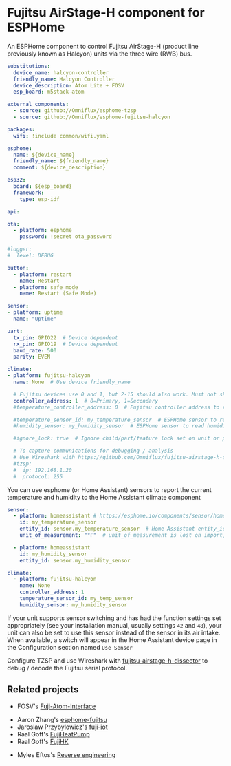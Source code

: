 # Fujitsu AirStage-H component for ESPHome

An ESPHome component to control Fujitsu AirStage-H (product line previously known as Halcyon) units via the three wire (RWB) bus.

```yaml
substitutions:
  device_name: halcyon-controller
  friendly_name: Halcyon Controller
  device_description: Atom Lite + FOSV
  esp_board: m5stack-atom

external_components:
  - source: github://Omniflux/esphome-tzsp
  - source: github://Omniflux/esphome-fujitsu-halcyon

packages:
  wifi: !include common/wifi.yaml

esphome:
  name: ${device_name}
  friendly_name: ${friendly_name}
  comment: ${device_description}

esp32:
  board: ${esp_board}
  framework:
    type: esp-idf

api:

ota:
  - platform: esphome
    password: !secret ota_password

#logger:
#  level: DEBUG

button:
  - platform: restart
    name: Restart
  - platform: safe_mode
    name: Restart (Safe Mode)

sensor:
- platform: uptime
  name: "Uptime"

uart:
  tx_pin: GPIO22  # Device dependent
  rx_pin: GPIO19  # Device dependent
  baud_rate: 500
  parity: EVEN

climate:
- platform: fujitsu-halcyon
  name: None  # Use device friendly_name

  # Fujitsu devices use 0 and 1, but 2-15 should also work. Must not skip addresses
  controller_address: 1  # 0=Primary, 1=Secondary
  #temperature_controller_address: 0  # Fujitsu controller address to read temperature from

  #temperature_sensor_id: my_temperature_sensor  # ESPHome sensor to read temperature from
  #humidity_sensor: my_humidity_sensor  # ESPHome sensor to read humidity from

  #ignore_lock: true  # Ignore child/part/feature lock set on unit or primary/central remote control

  # To capture communications for debugging / analysis
  # Use Wireshark with https://github.com/Omniflux/fujitsu-airstage-h-dissector
  #tzsp:
  #  ip: 192.168.1.20
  #  protocol: 255
```

You can use esphome (or Home Assistant) sensors to report the current temperature and humidity to the Home Assistant climate component

```yaml
sensor:
  - platform: homeassistant # https://esphome.io/components/sensor/homeassistant.html
    id: my_temperature_sensor
    entity_id: sensor.my_temperature_sensor  # Home Assistant entity_id
    unit_of_measurement: "°F"  # unit_of_measurement is lost on import, defaults to °C

  - platform: homeassistant
    id: my_humidity_sensor
    entity_id: sensor.my_humidity_sensor

climate:
  - platform: fujitsu-halcyon
    name: None
    controller_address: 1
    temperature_sensor_id: my_temp_sensor
    humidity_sensor: my_humidity_sensor
```

If your unit supports sensor switching and has had the function settings set appropriately (see your installation manual, usually settings `42` and `48`), your unit can also be set to use this sensor instead of the sensor in its air intake. When available, a switch will appear in the Home Assistant device page in the Configuration section named `Use Sensor`

Configure TZSP and use Wireshark with [fujitsu-airstage-h-dissector](https://github.com/Omniflux/fujitsu-airstage-h-dissector) to debug / decode the Fujitsu serial protocol.

## Related projects
- FOSV's [Fuji-Atom-Interface](https://github.com/FOSV/Fuji-Atom-Interface)
<!-- -->
- Aaron Zhang's [esphome-fujitsu](https://github.com/FujiHeatPump/esphome-fujitsu)
- Jaroslaw Przybylowicz's [fuji-iot](https://github.com/jaroslawprzybylowicz/fuji-iot)
- Raal Goff's [FujiHeatPump](https://github.com/unreality/FujiHeatPump)
- Raal Goff's [FujiHK](https://github.com/unreality/FujiHK)
<!-- -->
- Myles Eftos's [Reverse engineering](https://hackaday.io/project/19473-reverse-engineering-a-fujitsu-air-conditioner-unit)
